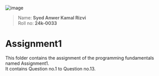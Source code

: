 ![image](https://lhr.nu.edu.pk/static/campus/Images/logo.PNG)  
>Name: **Syed Anwer Kamal Rizvi**
><br>Roll no: **24k-0033**

# Assignment1
This folder contains the assignment of the programming fundamentals named Assignment1.
<br>It contains Question no.1 to Question no.13.
